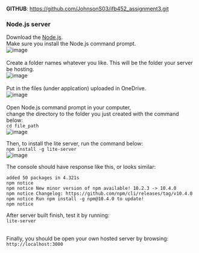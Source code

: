 **GITHUB**: https://github.com/JohnsonS03/ifb452_assignment3.git<br/>

### Node.js server
Download the [Node.js](https://nodejs.org/en/download). <br/>
Make sure you install the Node.js command prompt.<br/>
![image](https://github.com/user-attachments/assets/f7071e6d-0a2c-4cdd-a625-e0f2b124ea17)<br/><br/>
Create a folder names whatever you like. This will be the folder your server be hosting.<br/>
![image](https://github.com/user-attachments/assets/deed9cd5-17b8-44d3-a9cb-f80e5e8b7f4a)<br/><br/>
Put in the files (under applcation) uploaded in OneDrive.<br/>
![image](https://github.com/user-attachments/assets/a4e2e93c-3add-43e0-9079-6d4085eaf906)<br/><br/>
Open Node.js command prompt in your computer,<br/>
change the directory to the folder you just created with the command below:<br/>
`cd file_path`<br/>
![image](https://github.com/user-attachments/assets/15a35832-8489-4b35-b857-3f7de65421f4)<br/>

Then, to install the lite server, run the command below:<br/>
`npm install -g lite-server`<br/>
![image](https://github.com/user-attachments/assets/8d70d3dd-72ea-4d2c-9c29-6667d7ab9b1d)<br/>

The console should have response like this, or looks similar:<br/>

    added 50 packages in 4.321s 
    npm notice
    npm notice New minor version of npm available! 10.2.3 -> 10.4.0
    npm notice Changelog: https://github.com/npm/cli/releases/tag/v10.4.0
    npm notice Run npm install -g npm@10.4.0 to update!
    npm notice
After server built finish, test it by running:<br/>
`lite-server`<br/><br/>

Finally, you should be open your own hosted server by browsing:<br/>
`http://localhost:3000`

